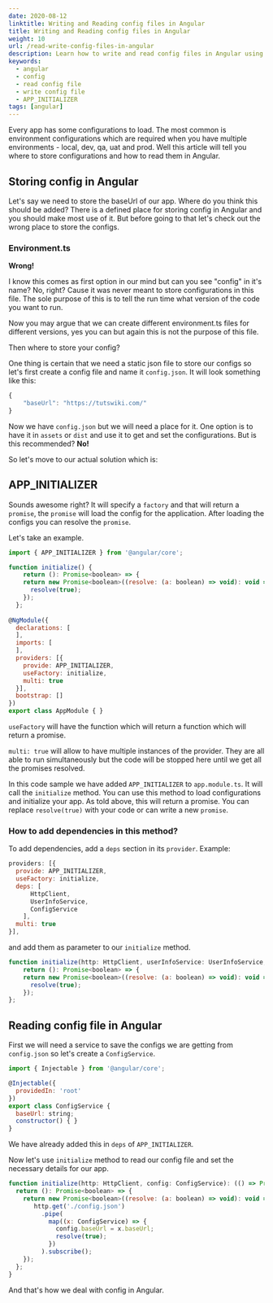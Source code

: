 ```yaml
---
date: 2020-08-12
linktitle: Writing and Reading config files in Angular
title: Writing and Reading config files in Angular
weight: 10
url: /read-write-config-files-in-angular
description: Learn how to write and read config files in Angular using APP_INITIALIZER.
keywords:
  - angular
  - config
  - read config file
  - write config file
  - APP_INITIALIZER
tags: [angular]
---
```

<meta property="og:image" content="https://tutswiki.com/img/tutswiki.png"/>
<meta name="twitter:card" content="summary" />
<meta name="twitter:title" content="Writing and Reading config files in Angular" />
<meta name=”twitter:description” content="Learn how to write and read config files in Angular using APP_INITIALIZER." />

Every app has some configurations to load. The most common is environment configurations which are required when you have multiple environments - local, dev, qa, uat and prod. Well this article will tell you where to store configurations and how to read them in Angular. 

## Storing config in Angular

Let's say we need to store the baseUrl of our app. Where do you think this should be added? There is a defined place for storing config in Angular and you should make most use of it. But before going to that let's check out the wrong place to store the configs.

### Environment.ts

**Wrong!**

I know this comes as first option in our mind but can you see "config" in it's name? No, right? Cause it was never meant to store configurations in this file. The sole purpose of this is to tell the run time what version of the code you want to run.

Now you may argue that we can create different environment.ts files for different versions, yes you can but again this is not the purpose of this file.

Then where to store your config?

One thing is certain that we need a static json file to store our configs so let's first create a config file and name it `config.json`. It will look something like this:

```js
{
    "baseUrl": "https://tutswiki.com/"
}
```

Now we have `config.json` but we will need a place for it. One option is to have it in `assets` or `dist` and use it to get and set the configurations. But is this recommended? **No!**

So let's move to our actual solution which is:

<script async src="https://pagead2.googlesyndication.com/pagead/js/adsbygoogle.js"></script>
<ins class="adsbygoogle"
     style="display:block; text-align:center;"
     data-ad-layout="in-article"
     data-ad-format="fluid"
     data-ad-client="ca-pub-9878675755379402"
     data-ad-slot="5842766387"></ins>
<script>
     (adsbygoogle = window.adsbygoogle || []).push({});
</script>

## APP_INITIALIZER

Sounds awesome right? It will specify a `factory` and that will return a `promise`, the `promise` will load the config for the application. After loading the configs you can resolve the `promise`.

Let's take an example.

```js
import { APP_INITIALIZER } from '@angular/core';

function initialize() {
	return (): Promise<boolean> => {
    return new Promise<boolean>((resolve: (a: boolean) => void): void => {
      resolve(true);
    });
  };
  
@NgModule({
  declarations: [
  ],
  imports: [    
  ],
  providers: [{
    provide: APP_INITIALIZER,
    useFactory: initialize,
    multi: true
  }],
  bootstrap: []
})
export class AppModule { }
```
`useFactory` will have the function which will return a function which will return a promise.

`multi: true` will allow to have multiple instances of the provider. They are all able to run simultaneously but the code will be stopped here until we get all the promises resolved.

In this code sample we have added `APP_INITIALIZER` to `app.module.ts`. It will call the `initialize` method. You can use this method to load configurations and initialize your app. As told above, this will return a promise. You can replace `resolve(true)` with your code or can write a new `promise`.

### How to add dependencies in this method?

To add dependencies, add a `deps` section in its `provider`. Example:

```js
providers: [{
  provide: APP_INITIALIZER,
  useFactory: initialize,
  deps: [
      HttpClient,
	  UserInfoService,
      ConfigService
    ],
  multi: true
}],
```
  
and add them as parameter to our `initialize` method.

```js
function initialize(http: HttpClient, userInfoService: UserInfoService, config: ConfigService) {
	return (): Promise<boolean> => {
    return new Promise<boolean>((resolve: (a: boolean) => void): void => {
      resolve(true);
    });
};
```

## Reading config file in Angular

First we will need a service to save the configs we are getting from `config.json` so let's create a `ConfigService`.

```js
import { Injectable } from '@angular/core';

@Injectable({
  providedIn: 'root'
})
export class ConfigService {
  baseUrl: string;
  constructor() { }
}
```

We have already added this in `deps` of `APP_INITIALIZER`.

Now let's use `initialize` method to read our config file and set the necessary details for our app. 

```js
function initialize(http: HttpClient, config: ConfigService): (() => Promise<boolean>) {
  return (): Promise<boolean> => {
    return new Promise<boolean>((resolve: (a: boolean) => void): void => {
       http.get('./config.json')
         .pipe(
           map((x: ConfigService) => {
             config.baseUrl = x.baseUrl;
             resolve(true);
           })
         ).subscribe();
    });
  };
}
```

And that's how we deal with config in Angular.
